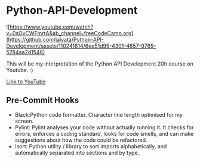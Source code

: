 # Python-API-Development

![https://www.youtube.com/watch?v=0sOvCWFmrtA&ab_channel=freeCodeCamp.org](https://github.com/ialvata/Python-API-Development/assets/110241614/6ee51d95-4301-4857-9765-5784aa2d1548)

This will be my interpretation of the Python API Development 20h course on Youtube. :) 

[Link to YouTube](https://www.youtube.com/watch?v=0sOvCWFmrtA&ab_channel=freeCodeCamp.org)



## Pre-Commit Hooks
- Black:Python code formatter. Character line length optimised for my screen.
- Pylint: Pylint analyses your code without actually running it. It checks for errors, enforces a coding standard, looks for code smells, and can make suggestions about how the code could be refactored.
- isort: Python utility / library to sort imports alphabetically, and automatically separated into sections and by type.
